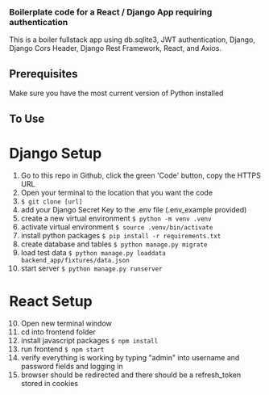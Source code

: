 ### Boilerplate code for a React / Django App requiring authentication

This is a boiler fullstack app using db.sqlite3, JWT authentication, Django, Django Cors Header, Django Rest Framework, React, and Axios.

## Prerequisites
Make sure you have the most current version of Python installed

## To Use
# Django Setup
1. Go to this repo in Github, click the green 'Code' button, copy the HTTPS URL
2. Open your terminal to the location that you want the code
3. `$ git clone [url]`
4. add your Django Secret Key to the .env file (.env_example provided)
5. create a new virtual environment `$ python -m venv .venv`
6. activate virtual environment `$ source .venv/bin/activate`
7. install python packages `$ pip install -r requirements.txt`
8. create database and tables `$ python manage.py migrate`
9. load test data `$ python manage.py loaddata backend_app/fixtures/data.json`
10. start server `$ python manage.py runserver`

# React Setup
10. Open new terminal window
11. cd into frontend folder
12. install javascript packages `$ npm install`
13. run frontend `$ npm start`
14. verify everything is working by typing "admin" into username and password fields and logging in
15. browser should be redirected and there should be a refresh_token stored in cookies
